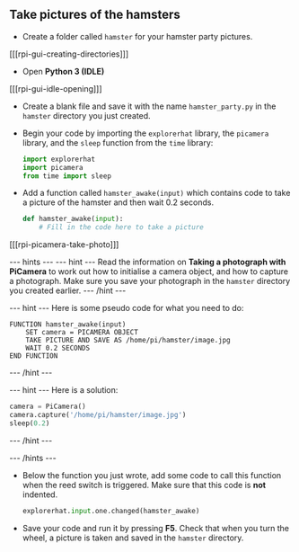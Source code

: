 ## Take pictures of the hamsters

- Create a folder called `hamster` for your hamster party pictures.

[[[rpi-gui-creating-directories]]]

- Open **Python 3 (IDLE)**

[[[rpi-gui-idle-opening]]]

- Create a blank file and save it with the name `hamster_party.py` in the `hamster` directory you just created.

- Begin your code by importing the `explorerhat` library, the `picamera` library, and the `sleep` function from the `time` library:

    ```python
	import explorerhat
	import picamera
	from time import sleep
    ```

- Add a function called `hamster_awake(input)` which contains code to take a picture of the hamster and then wait 0.2 seconds.

	```python
	def hamster_awake(input):
		# Fill in the code here to take a picture

	```

[[[rpi-picamera-take-photo]]]

--- hints ---
--- hint ---
Read the information on **Taking a photograph with PiCamera** to work out how to initialise a camera object, and how to capture a photograph. Make sure you save your photograph in the `hamster` directory you created earlier.
--- /hint ---

--- hint ---
Here is some pseudo code for what you need to do:

```
FUNCTION hamster_awake(input)
    SET camera = PICAMERA OBJECT
    TAKE PICTURE AND SAVE AS /home/pi/hamster/image.jpg
    WAIT 0.2 SECONDS
END FUNCTION
```

--- /hint ---

--- hint ---
Here is a solution:

```python
camera = PiCamera()
camera.capture('/home/pi/hamster/image.jpg')
sleep(0.2)
```
--- /hint ---

--- /hints ---


- Below the function you just wrote, add some code to call this function when the reed switch is triggered. Make sure that this code is **not** indented.

    ```python
    explorerhat.input.one.changed(hamster_awake)
    ```

- Save your code and run it by pressing **F5**. Check that when you turn the wheel, a picture is taken and saved in the `hamster` directory.
